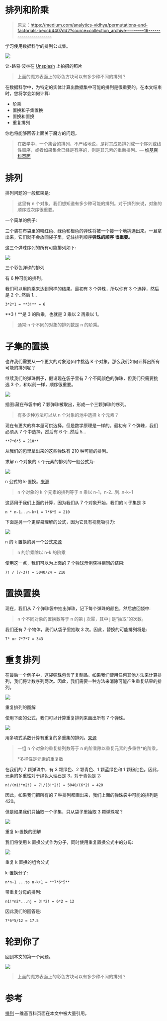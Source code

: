 # 排列和阶乘

> 原文：<https://medium.com/analytics-vidhya/permutations-and-factorials-beccb4407dd2?source=collection_archive---------19----------------------->

学习使用数据科学的排列公式集。

![](img/113c41ade87df7f16f62f54a1865cdb5.png)

让-路易·波林在 [Unsplash](https://unsplash.com?utm_source=medium&utm_medium=referral) 上拍摄的照片

> 上面的魔方表面上的彩色方块可以有多少种不同的排列？

在数据科学中，为特定的实体计算出数据集中可能的排列是很重要的。在本文结束时，您将学会如何计算:

*   阶乘
*   置换和子集置换
*   置换和置换
*   重复排列

你也将能够回答上面关于魔方的问题。

> 在数学中，一个集合的排列，不严格地说，是将其成员排列成一个序列或线性顺序，或者如果集合已经是有序的，则是其元素的重新排列。— [维基百科页面](https://en.wikipedia.org/wiki/Permutation#k-permutations_of_n)

# 排列

排列问题的一般框架是:

> 这里有 n 个对象，我们想知道有多少种可能的排列。对于排列来说，对象的顺序或次序很重要。

一个简单的例子:

三个装在布袋里的粉红色、绿色和橙色的弹珠将被一个接一个地挑选出来。一旦拿出来，它们就不会放回袋子里，记住排列顺序**弹珠的顺序** **很重要。**

这三个弹珠序列的所有可能排列如下:

![](img/a44b07a14b0c2ad2dd1fdc5e2892b514.png)

三个彩色弹珠的排列

有 6 种可能的排列。

我们可以用阶乘来达到同样的结果。最初有 3 个弹珠，所以你有 3 个选择，然后是 2 个..然后 1…

```
3*2*1 = **3!** = 6 
```

**3！**是 3 的阶乘，也就是 3 乘以 2 再乘以 1。

> 通常:n 个不同的对象的排列数是 n 的阶乘。

# 子集的置换

也许我们需要从一个更大的对象池(n)中挑选 K 个对象。那么我们如何计算出所有可能的排列呢？

继续我们的弹珠例子，假设现在袋子里有 7 个不同颜色的弹珠，但我们只需要挑选 3 个，和以前一样，顺序很重要。

![](img/f3d514022694d03eae31696e4beb9d4a.png)

插图:藏在布袋中的 7 颗弹珠被取出，形成一个三颗弹珠的序列。

> 有多少种方法可以从 n 个对象的池中选择 k 个元素？

现在有更大的样本量可供选择。但是数学原理是一样的。最初有 7 个弹珠，我们必须从 7 个中选择，然后有 6 个..然后 5…

```
**7*6*5 = 210**
```

从我们的包里拿出来的这些弹珠有 210 种可能的排列。

求解 n 个对象的 k 个元素的排列的一般公式为:

![](img/29b3bfc35e88bb4a942ed5bacf905061.png)

n 公式的 k-置换。[来源](https://en.wikipedia.org/wiki/Permutation#k-permutations_of_n)

> n 个对象的 k 个元素的排列等于 n 乘以 n-1，n-2…到..n-k+1

这适用于我们上面的计算，因为我们从 7 个对象开始，我们的 k 子集是 3:

```
n * n-1...n-k+1 = 7*6*5 = 210 
```

下面是另一个更容易理解的公式，因为它具有视觉吸引力:

![](img/e01c547877175ebc642e5300bf78b4fa.png)

n 的 k 置换的另一个公式[来源](https://en.wikipedia.org/wiki/Permutation#k-permutations_of_n)

> n 的阶乘除以 n-k 的阶乘

使用这一点，我们可以为上面的 7 个弹球示例获得相同的结果:

```
7! / (7-3)! = 5040/24 = 210
```

# 置换置换

现在，我们从 7 个弹珠袋中抽出弹珠，记下每个弹珠的颜色，然后放回袋中:

> n 个不同对象的置换数等于 n 的第 j 次幂，其中 j 是“抽取”的次数。

我们还有 7 个物体，我们从袋子里抽取 3 次。因此，替换的可能排列将是:

```
7³ or 7*7*7 = 343
```

# 重复排列

在最后一个例子中，这袋弹珠包含了复制品。如果我们使用任何其他方法来计算排列，我们将计数序列两次。因此，我们需要一种方法来消除可能产生重复结果的排列。

![](img/1a7e86bc72cd990d8337b3fcca8ecb0b.png)

重复排列的图解

使用下面的公式，我们可以计算重复排列来画出所有 7 个弹珠。

![](img/62a5d01763372d8d5f3ca8a7d746e3ea.png)

用多项式系数计算有重复的多重集的排列。[来源](https://en.wikipedia.org/wiki/Permutation#k-permutations_of_n)

> 一组 n 个对象的重复排列数等于 n 的阶乘除以重复元素的多重性*的阶乘。
> 
> *多样性是元素的重复数

在我们的 7 颗弹珠中，有 3 颗绿色、2 颗青色、1 颗蓝绿色和 1 颗粉红色。因此，元素的多重性对于绿色大理石是 3，对于青色是 2:

```
n!/(m1!*m2!) = 7!/(3!*2!) = 5040/(6*2) = 420
```

因此，如果我们把所有的 7 种排列都画出来，我们上面的弹珠袋中可能的排列是 420。

但是如果我们只抽取一个子集，只从袋子里抽取 3 颗弹珠呢？

![](img/1dadcb11e0221bd58d0b98ae0c9db949.png)

重复 k-置换的图解

我们将使用 k 置换公式作为分子，同时使用重复置换公式中的分母:

![](img/2cc39bd5d619641e9fe93e3f41c66876.png)

重复 k 置换的组合公式

k-置换分子:

```
n*n-1 ...to n-k+1 = **7*6*5**
```

带重复分母的排列:

```
n1!*n2*...nj = 3!*2! = 6*2 = 12
```

因此我们的回答是:

```
7*6*5/12 = 17.5
```

# 轮到你了

回到本文的第一个问题。

![](img/113c41ade87df7f16f62f54a1865cdb5.png)

> 上面的魔方表面上的彩色方块可以有多少种不同的排列？

# 参考

[排列](https://en.wikipedia.org/wiki/Permutation#k-permutations_of_n) —维基百科页面在本文中被大量引用。